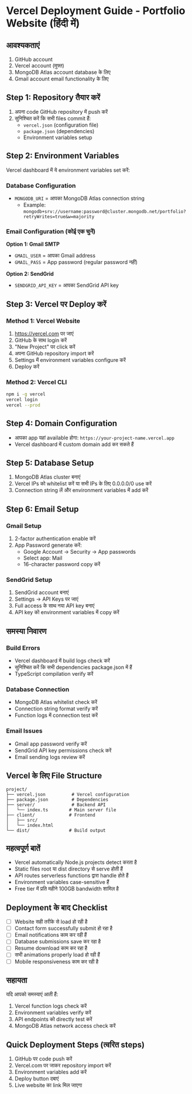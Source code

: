 # Vercel Deployment Guide - Portfolio Website (हिंदी में)

## आवश्यकताएं
1. GitHub account
2. Vercel account (मुफ्त)
3. MongoDB Atlas account database के लिए
4. Gmail account email functionality के लिए

## Step 1: Repository तैयार करें
1. अपना code GitHub repository में push करें
2. सुनिश्चित करें कि सभी files commit हैं:
   - `vercel.json` (configuration file)
   - `package.json` (dependencies)
   - Environment variables setup

## Step 2: Environment Variables
Vercel dashboard में ये environment variables set करें:

### Database Configuration
- `MONGODB_URI` = आपका MongoDB Atlas connection string
  - Example: `mongodb+srv://username:password@cluster.mongodb.net/portfolio?retryWrites=true&w=majority`

### Email Configuration (कोई एक चुनें)
**Option 1: Gmail SMTP**
- `GMAIL_USER` = आपका Gmail address
- `GMAIL_PASS` = App password (regular password नहीं)

**Option 2: SendGrid**
- `SENDGRID_API_KEY` = आपका SendGrid API key

## Step 3: Vercel पर Deploy करें

### Method 1: Vercel Website
1. https://vercel.com पर जाएं
2. GitHub के साथ login करें
3. "New Project" पर click करें
4. अपना GitHub repository import करें
5. Settings में environment variables configure करें
6. Deploy करें

### Method 2: Vercel CLI
```bash
npm i -g vercel
vercel login
vercel --prod
```

## Step 4: Domain Configuration
- आपका app यहां available होगा: `https://your-project-name.vercel.app`
- Vercel dashboard में custom domain add कर सकते हैं

## Step 5: Database Setup
1. MongoDB Atlas cluster बनाएं
2. Vercel IPs को whitelist करें या सभी IPs के लिए 0.0.0.0/0 use करें
3. Connection string लें और environment variables में add करें

## Step 6: Email Setup

### Gmail Setup
1. 2-factor authentication enable करें
2. App Password generate करें:
   - Google Account → Security → App passwords
   - Select app: Mail
   - 16-character password copy करें

### SendGrid Setup
1. SendGrid account बनाएं
2. Settings → API Keys पर जाएं
3. Full access के साथ नया API key बनाएं
4. API key को environment variables में copy करें

## समस्या निवारण

### Build Errors
- Vercel dashboard में build logs check करें
- सुनिश्चित करें कि सभी dependencies package.json में हैं
- TypeScript compilation verify करें

### Database Connection
- MongoDB Atlas whitelist check करें
- Connection string format verify करें
- Function logs में connection test करें

### Email Issues
- Gmail app password verify करें
- SendGrid API key permissions check करें
- Email sending logs review करें

## Vercel के लिए File Structure
```
project/
├── vercel.json          # Vercel configuration
├── package.json         # Dependencies
├── server/              # Backend API
│   └── index.ts        # Main server file
├── client/             # Frontend
│   ├── src/
│   └── index.html
└── dist/               # Build output
```

## महत्वपूर्ण बातें
- Vercel automatically Node.js projects detect करता है
- Static files root या dist directory से serve होती हैं
- API routes serverless functions द्वारा handle होते हैं
- Environment variables case-sensitive हैं
- Free tier में प्रति महीने 100GB bandwidth शामिल है

## Deployment के बाद Checklist
- [ ] Website सही तरीके से load हो रही है
- [ ] Contact form successfully submit हो रहा है
- [ ] Email notifications काम कर रही हैं
- [ ] Database submissions save कर रहा है
- [ ] Resume download काम कर रहा है
- [ ] सभी animations properly load हो रही हैं
- [ ] Mobile responsiveness काम कर रही है

## सहायता
यदि आपको समस्याएं आती हैं:
1. Vercel function logs check करें
2. Environment variables verify करें
3. API endpoints को directly test करें
4. MongoDB Atlas network access check करें

## Quick Deployment Steps (त्वरित steps)
1. GitHub पर code push करें
2. Vercel.com पर जाकर repository import करें
3. Environment variables add करें
4. Deploy button दबाएं
5. Live website का link मिल जाएगा